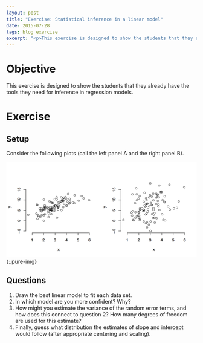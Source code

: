 ```yaml
---
layout: post
title: "Exercise: Statistical inference in a linear model"
date: 2015-07-28
tags: blog exercise
excerpt: "<p>This exercise is designed to show the students that they already have the tools they need for inference in regression models.</p>"
---
```


# Objective
This exercise is designed to show the students that they already have the tools they need for inference in regression models.

# Exercise

## Setup

Consider the following plots (call the left panel A and the right panel B).

![Scatter plots of two data sets with the same X variable observations](/images/2015/7/28/scatter.png){:.pure-img}

## Questions

1. Draw the best linear model to fit each data set.
2. In which model are you more confident? Why?
3. How might you estimate the variance of the random error terms, and how does this connect to question 2? How many degrees of freedom are used for this estimate?
4. Finally, guess what distribution the estimates of slope and intercept would follow (after appropriate centering and scaling).